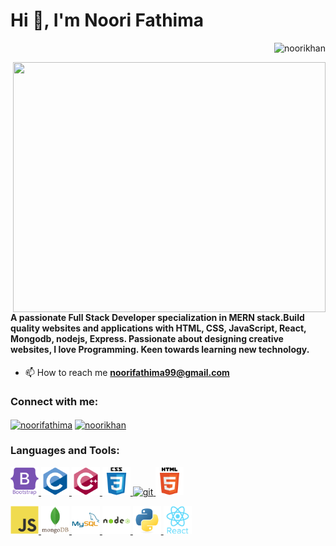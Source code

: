 <!-- <image width=1550px src="https://cutshort.io/blog/wp-content/uploads/2018/04/bd1e5c2457278a37313c55ce8c887aa3.jpg"> -->
<h1 align="left">Hi 👋, I'm Noori Fathima</h1>
<p align="right"> <img src="https://komarev.com/ghpvc/?username=noorikhan&label=Profile%20views&color=0e75b6&style=flat" alt="noorikhan" /> </p>

<image align="right" width=500px height=400px src ="https://nomadicsoftware.com/wp-content/uploads/web-dev-usa.gif">

<h4>A passionate Full Stack Developer specialization in MERN stack.Build quality websites and applications with HTML, CSS, JavaScript, React, Mongodb, nodejs, Express. Passionate about designing creative websites, I love Programming. Keen towards learning new technology.</h4>



<!-- <p align="left"> <a href="https://github.com/ryo-ma/github-profile-trophy"><img src="https://github-profile-trophy.vercel.app/?username=noorikhan" alt="noorikhan" /></a> </p> -->

<!-- <p align="left"> 
<a href="https://twitter.com/" target="blank">
<img src="https://img.shields.io/twitter/follow/?logo=twitter&style=for-the-badge" alt="" /></a> 
</p> -->

<!-- - 🌱 I’m currently learning **React** -->

- 📫 How to reach me **noorifathima99@gmail.com**



<h3 align="left">Connect with me:</h3>

<p align="left">
<a href="https://linkedin.com/in/noorifathima" target="blank">
  <img align="center" src="https://raw.githubusercontent.com/rahuldkjain/github-profile-readme-generator/master/src/images/icons/Social/linked-in-alt.svg" alt="noorifathima" height="30" width="40" /></a>
<a href="https://codesandbox.com/noorikhan" target="blank">
  <img align="center" src="https://raw.githubusercontent.com/rahuldkjain/github-profile-readme-generator/master/src/images/icons/Social/codesandbox.svg" alt="noorikhan" height="30" width="40" /></a>
</p>

<h3 align="left">Languages and Tools:</h3>
<!-- 
![GitHub Light](https://github.com/github-light.png#gh-dark-mode-only)
![GitHub Dark](https://github.com/github-dark.png#gh-light-mode-only) -->
<p align="left"> 
<a href="https://getbootstrap.com" target="_blank" rel="noreferrer"> 
<img src="https://raw.githubusercontent.com/devicons/devicon/master/icons/bootstrap/bootstrap-plain-wordmark.svg" alt="bootstrap" width="45" height="45"/> </a> 
<a href="https://www.cprogramming.com/" target="_blank" rel="noreferrer">
<img src="https://raw.githubusercontent.com/devicons/devicon/master/icons/c/c-original.svg" alt="c" width="45" height="45"/> </a> 
<a href="https://www.w3schools.com/cpp/" target="_blank" rel="noreferrer"> 
<img src="https://raw.githubusercontent.com/devicons/devicon/master/icons/cplusplus/cplusplus-original.svg" alt="cplusplus" width="45" height="45"/> </a> 
<a href="https://www.w3schools.com/css/" target="_blank" rel="noreferrer"> 
<img src="https://raw.githubusercontent.com/devicons/devicon/master/icons/css3/css3-original-wordmark.svg" alt="css3" width="45" height="45"/> </a> 
<a href="https://git-scm.com/" target="_blank" rel="noreferrer">
<img src="https://www.vectorlogo.zone/logos/git-scm/git-scm-icon.svg" alt="git" width="45" height="45"/> </a> 
<a href="https://www.w3.org/html/" target="_blank" rel="noreferrer"> 
<img src="https://raw.githubusercontent.com/devicons/devicon/master/icons/html5/html5-original-wordmark.svg" alt="html5" width="45" height="45"/> </a> 
<p>

<p align="left"> 
<a href="https://developer.mozilla.org/en-US/docs/Web/JavaScript" target="_blank" rel="noreferrer"> 
<img src="https://raw.githubusercontent.com/devicons/devicon/master/icons/javascript/javascript-original.svg" alt="javascript" width="45" height="45"/> </a> 
<a href="https://www.mongodb.com/" target="_blank" rel="noreferrer"> 
<img src="https://raw.githubusercontent.com/devicons/devicon/master/icons/mongodb/mongodb-original-wordmark.svg" alt="mongodb" width="45" height="45"/> </a>
<a href="https://www.mysql.com/" target="_blank" rel="noreferrer"> 
<img src="https://raw.githubusercontent.com/devicons/devicon/master/icons/mysql/mysql-original-wordmark.svg" alt="mysql" width="45" height="45"/> </a>
<a href="https://nodejs.org" target="_blank" rel="noreferrer">
<img src="https://raw.githubusercontent.com/devicons/devicon/master/icons/nodejs/nodejs-original-wordmark.svg" alt="nodejs" width="45" height="45"/> </a> 
<a href="https://www.python.org" target="_blank" rel="noreferrer"> 
<img src="https://raw.githubusercontent.com/devicons/devicon/master/icons/python/python-original.svg" alt="python" width="45" height="45"/> </a> 
<a href="https://reactjs.org/" target="_blank" rel="noreferrer"> 
<img src="https://raw.githubusercontent.com/devicons/devicon/master/icons/react/react-original-wordmark.svg" alt="react" width="45" height="45"/> </a> 
</p>
  
<!-- <h3 align="left">Github Status:</h3>

<p>
<img align="left" src="https://github-readme-stats.vercel.app/api?username=noorikhan&show_icons=true&locale=en" alt="noorikhan" />

<img src="https://github-readme-streak-stats.herokuapp.com/?user=noorikhan&" alt="noorikhan" />

<img src="https://github-readme-stats.vercel.app/api/top-langs?username=noorikhan&show_icons=true&locale=en&layout=compact" alt="noorikhan" />
  </p> -->

